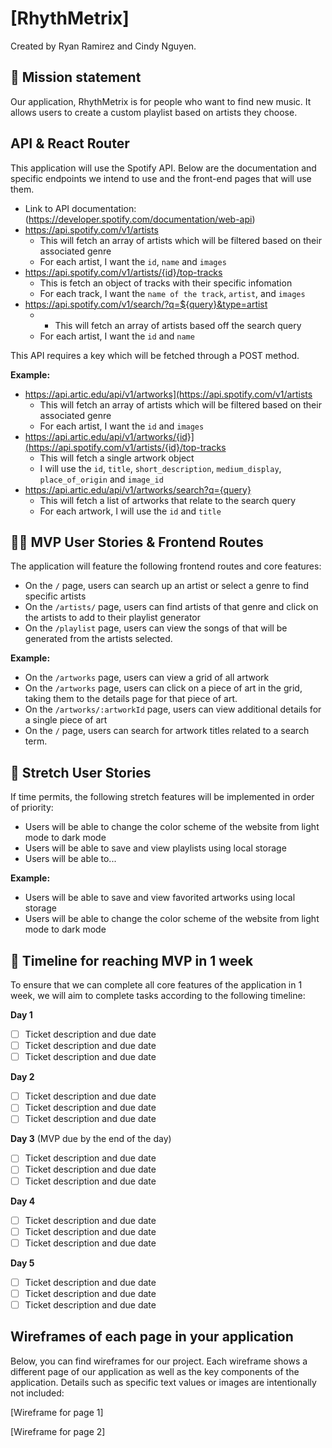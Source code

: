 # [RhythMetrix]

Created by Ryan Ramirez and Cindy Nguyen.

## 🚀 Mission statement

Our application, RhythMetrix is for people who want to find new music. It allows users to create a custom playlist based on artists they choose.

## API & React Router

This application will use the Spotify API. Below are the documentation and specific endpoints we intend to use and the front-end pages that will use them.

- Link to API documentation: (https://developer.spotify.com/documentation/web-api)
- https://api.spotify.com/v1/artists
  - This will fetch an array of artists which will be filtered based on their associated genre
  - For each artist, I want the `id`, `name` and `images`
- https://api.spotify.com/v1/artists/{id}/top-tracks
  - This is fetch an object of tracks with their specific infomation
  - For each track, I want the `name of the track`, `artist`, and `images`
- https://api.spotify.com/v1/search/?q=${query}&type=artist
  -   - This will fetch an array of artists based off the search query
  - For each artist, I want the `id` and `name`

This API requires a key which will be fetched through a POST method.

**Example:**
- https://api.artic.edu/api/v1/artworks](https://api.spotify.com/v1/artists
  - This will fetch an array of artists which will be filtered based on their associated genre
  - For each artist, I want the `id` and `images`
- https://api.artic.edu/api/v1/artworks/{id}](https://api.spotify.com/v1/artists/{id}/top-tracks
  - This will fetch a single artwork object
  - I will use the `id`, `title`, `short_description`, `medium_display`, `place_of_origin` and `image_id`
- https://api.artic.edu/api/v1/artworks/search?q={query}
  - This will fetch a list of artworks that relate to the search query
  - For each artwork, I will use the `id` and `title`

## 👩‍💻 MVP User Stories & Frontend Routes

The application will feature the following frontend routes and core features:

* On the `/` page, users can search up an artist or select a genre to find specific artists
* On the `/artists/` page, users can find artists of that genre and click on the artists to add to their playlist generator
* On the `/playlist` page, users can view the songs of that will be generated from the artists selected.

**Example:**
- On the `/artworks` page, users can view a grid of all artwork
- On the `/artworks` page, users can click on a piece of art in the grid, taking them to the details page for that piece of art.
- On the `/artworks/:artworkId` page, users can view additional details for a single piece of art
- On the `/` page, users can search for artwork titles related to a search term.

## 🤔 Stretch User Stories

If time permits, the following stretch features will be implemented in order of priority:

* Users will be able to change the color scheme of the website from light mode to dark mode
* Users will be able to save and view playlists using local storage
* Users will be able to...

**Example:**
* Users will be able to save and view favorited artworks using local storage
* Users will be able to change the color scheme of the website from light mode to dark mode

## 📆 Timeline for reaching MVP in 1 week

To ensure that we can complete all core features of the application in 1 week, we will aim to complete tasks according to the following timeline:

**Day 1**
- [ ] Ticket description and due date
- [ ] Ticket description and due date
- [ ] Ticket description and due date

**Day 2**
- [ ] Ticket description and due date
- [ ] Ticket description and due date
- [ ] Ticket description and due date

**Day 3** (MVP due by the end of the day)
- [ ] Ticket description and due date
- [ ] Ticket description and due date
- [ ] Ticket description and due date

**Day 4**
- [ ] Ticket description and due date
- [ ] Ticket description and due date
- [ ] Ticket description and due date

**Day 5**
- [ ] Ticket description and due date
- [ ] Ticket description and due date
- [ ] Ticket description and due date

## Wireframes of each page in your application

Below, you can find wireframes for our project. Each wireframe shows a different page of our application as well as the key components of the application. Details such as specific text values or images are intentionally not included:

[Wireframe for page 1]

[Wireframe for page 2]
